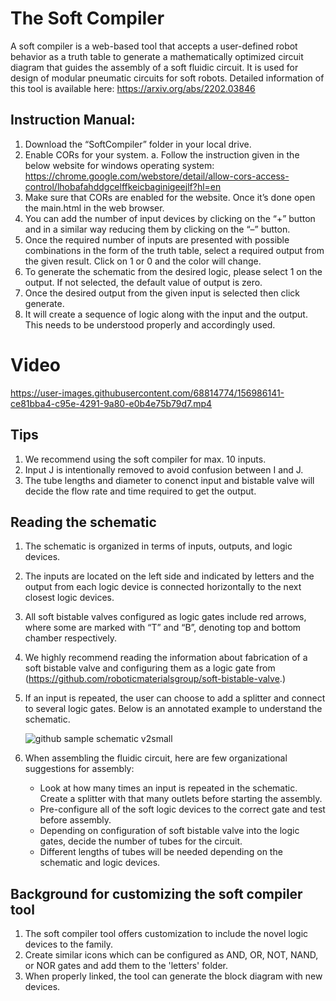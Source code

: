 # The Soft Compiler
A soft compiler is a web-based tool that accepts a user-defined robot behavior as a truth table to generate a mathematically optimized circuit diagram that guides the assembly of a soft fluidic circuit. It is used for design of modular pneumatic circuits for soft robots.
Detailed information of this tool is available here: https://arxiv.org/abs/2202.03846

## Instruction Manual:

1.	Download the “SoftCompiler” folder in your local drive.
2.	Enable CORs for your system. 
a.	Follow the instruction given in the below website for windows operating system: https://chrome.google.com/webstore/detail/allow-cors-access-control/lhobafahddgcelffkeicbaginigeejlf?hl=en
3.	Make sure that CORs are enabled for the website. Once it’s done open the main.html in the web browser. 
4.	You can add the number of input devices by clicking on the “+” button and in a similar way reducing them by clicking on the “–” button.
5.	Once the required number of inputs are presented with possible combinations in the form of the truth table, select a required output from the given result. Click on 1 or 0 and the color will change. 
6.	To generate the schematic from the desired logic, please select 1 on the output. If not selected, the default value of output is zero. 
7.	Once the desired output from the given input is selected then click generate. 
8.	It will create a sequence of logic along with the input and the output. This needs to be understood properly and accordingly used.

# Video

https://user-images.githubusercontent.com/68814774/156986141-ce81bba4-c95e-4291-9a80-e0b4e75b79d7.mp4

## Tips

1. We recommend using the soft compiler for max. 10 inputs. 
2. Input J is intentionally removed to avoid confusion between I and J.
3. The tube lengths and diameter to conenct input and bistable valve will decide the flow rate and time required to get the output.  

## Reading the schematic
1. The schematic is organized in terms of inputs, outputs, and logic devices. 
2. The inputs are located on the left side and indicated by letters and the output from each logic device is connected horizontally to the next closest logic devices. 
3. All soft bistable valves configured as logic gates include red arrows, where some are marked with “T” and “B”, denoting top and bottom chamber respectively.
4. We highly recommend reading the information about fabrication of a soft bistable valve and configuring them as a logic gate from (https://github.com/roboticmaterialsgroup/soft-bistable-valve.) 
5. If an input is repeated, the user can choose to add a splitter and connect to several logic gates. Below is an annotated example to understand the schematic. 

	![github sample schematic v2small](https://user-images.githubusercontent.com/68814774/157142876-7cd6fb4a-3b73-46e0-a586-7b3366816c5b.png)

4. When assembling the fluidic circuit, here are few organizational suggestions for assembly:  
	* Look at how many times an input is repeated in the schematic. Create a splitter with that many outlets before starting the assembly.  
	* Pre-configure all of the soft logic devices to the correct gate and test before assembly.  
	* Depending on configuration of soft bistable valve into the logic gates, decide the number of tubes for the circuit. 
	* Different lengths of tubes will be needed depending on the schematic and logic devices. 

## Background for customizing the soft compiler tool

1. The soft compiler tool offers customization to include the novel logic devices to the family. 
2. Create similar icons which can be configured as AND, OR, NOT, NAND, or NOR gates and add them to the 'letters' folder. 
3. When properly linked, the tool can generate the block diagram with new devices.
